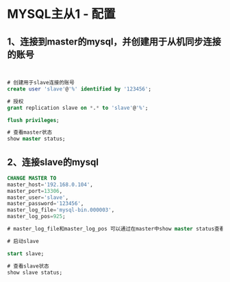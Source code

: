 # MYSQL主从1 - 配置

## 1、连接到master的mysql，并创建用于从机同步连接的账号

``` sql


# 创建用于slave连接的账号
create user 'slave'@'%' identified by '123456';

# 授权
grant replication slave on *.* to 'slave'@'%';

flush privileges;

# 查看master状态
show master status;

```
## 2、连接slave的mysql

```sql
CHANGE MASTER TO 
master_host='192.168.0.104',  
master_port=13306, 
master_user='slave', 
master_password='123456', 
master_log_file='mysql-bin.000003', 
master_log_pos=925;

# master_log_file和master_log_pos 可以通过在master中show master status查看到

# 启动slave

start slave;

# 查看slave状态
show slave status;

```
